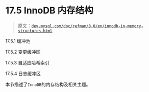 # 17.5 InnoDB 内存结构

> 原文：[`dev.mysql.com/doc/refman/8.0/en/innodb-in-memory-structures.html`](https://dev.mysql.com/doc/refman/8.0/en/innodb-in-memory-structures.html)

17.5.1 缓冲池

17.5.2 变更缓冲区

17.5.3 自适应哈希索引

17.5.4 日志缓冲区

本节描述了`InnoDB`的内存结构及相关主题。
